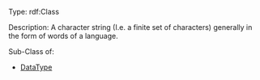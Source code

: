 Type: rdf:Class

Description: A character string (I.e. a finite set of characters) generally in the form of words of a language.


Sub-Class of:

- [DataType](./DataType)


